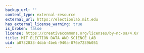 ```yaml
---
backup_url: ''
content_type: external-resource
external_url: https://electionlab.mit.edu
has_external_license_warning: true
is_broken: false
license: https://creativecommons.org/licenses/by-nc-sa/4.0/
title: MIT ELECTION DATA AND SCIENCE LAB
uid: a0732033-4dab-4beb-940a-076e7239b051
---
```

